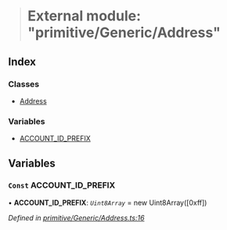> # External module: "primitive/Generic/Address"

## Index

### Classes

* [Address](../classes/_primitive_generic_address_.address.md)

### Variables

* [ACCOUNT_ID_PREFIX](_primitive_generic_address_.md#const-account_id_prefix)

## Variables

### `Const` ACCOUNT_ID_PREFIX

• **ACCOUNT_ID_PREFIX**: *`Uint8Array`* =  new Uint8Array([0xff])

*Defined in [primitive/Generic/Address.ts:16](https://github.com/polkadot-js/api/blob/9738ea1/packages/types/src/primitive/Generic/Address.ts#L16)*